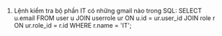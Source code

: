 1. Lệnh kiểm tra bộ phần IT có những gmail nào trong SQL:
SELECT u.email
FROM user u
JOIN userrole ur ON u.id = ur.user_id
JOIN role r ON ur.role_id = r.id
WHERE r.name = 'IT';
